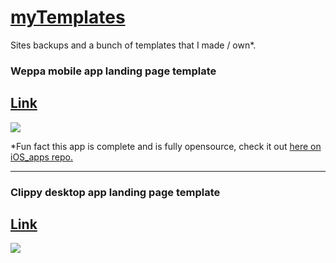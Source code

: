 # [myTemplates](https://aayush9029.github.io/myTemplates)
Sites backups and a bunch of templates that I made / own*.

### Weppa mobile app landing page template
## [Link](https://aayush9029.github.io/myTemplates/weppa)
<img src="https://raw.githubusercontent.com/Aayush9029/myTemplates/master/img/weppa.png">

 *Fun fact this app is complete and is fully opensource, check it out [here on iOS_apps repo.](https://github.com/Aayush9029/iOS_apps)

---


### Clippy desktop app landing page template
## [Link](https://aayush9029.github.io/myTemplates/clippySite)
<img src="https://raw.githubusercontent.com/Aayush9029/myTemplates/master/img/clippy.png">
